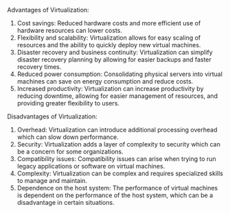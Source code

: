 Advantages of Virtualization:
1. Cost savings: Reduced hardware costs and more efficient use of hardware resources can lower costs.
2. Flexibility and scalability: Virtualization allows for easy scaling of resources and the ability to quickly deploy new virtual machines.
3. Disaster recovery and business continuity: Virtualization can simplify disaster recovery planning by allowing for easier backups and faster recovery times.
4. Reduced power consumption: Consolidating physical servers into virtual machines can save on energy consumption and reduce costs.
5. Increased productivity: Virtualization can increase productivity by reducing downtime, allowing for easier management of resources, and providing greater flexibility to users.

Disadvantages of Virtualization:
1. Overhead: Virtualization can introduce additional processing overhead which can slow down performance.
2. Security: Virtualization adds a layer of complexity to security which can be a concern for some organizations.
3. Compatibility issues: Compatibility issues can arise when trying to run legacy applications or software on virtual machines.
4. Complexity: Virtualization can be complex and requires specialized skills to manage and maintain. 
5. Dependence on the host system: The performance of virtual machines is dependent on the performance of the host system, which can be a disadvantage in certain situations.
